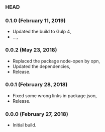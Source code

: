 ### HEAD

### 0.1.0 (February 11, 2019)

  * Updated the build to Gulp 4,
  * ...,


### 0.0.2 (May 23, 2018)

  * Replaced the package node-open by opn,
  * Updated the dependencies,
  * Release.


### 0.0.1 (February 28, 2018)

  * Fixed some wrong links in package.json,
  * Release.


### 0.0.0 (February 27, 2018)

  * Initial build.

